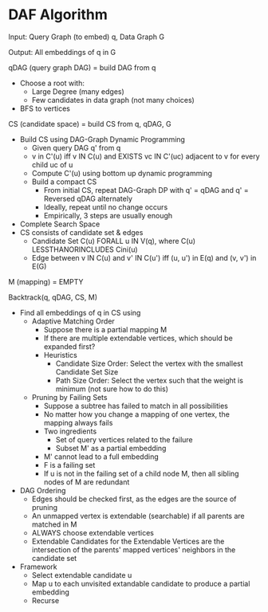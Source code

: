 # DAF Algorithm

Input: Query Graph (to embed) q, Data Graph G

Output: All embeddings of q in G

qDAG (query graph DAG) = build DAG from q

- Choose a root with:
  - Large Degree (many edges)
  - Few candidates in data graph (not many choices)
- BFS to vertices

CS (candidate space) = build CS from q, qDAG, G

- Build CS using DAG-Graph Dynamic Programming
  - Given query DAG q' from q
  - v in C'(u) iff v IN C(u) and EXISTS vc IN C'(uc) adjacent to v for every child uc of u
  - Compute C'(u) using bottom up dynamic programming
  - Build a compact CS
    - From initial CS, repeat DAG-Graph DP with q' = qDAG and q' = Reversed qDAG alternately
    - Ideally, repeat until no change occurs
    - Empirically, 3 steps are usually enough
- Complete Search Space
- CS consists of candidate set & edges
  - Candidate Set C(u) FORALL u IN V(q), where C(u) LESSTHANORINCLUDES Cini(u)
  - Edge between v IN C(u) and v' IN C(u') iff (u, u') in E(q) and (v, v') in E(G)

M (mapping) = EMPTY

Backtrack(q, qDAG, CS, M)

- Find all embeddings of q in CS using
  - Adaptive Matching Order
    - Suppose there is a partial mapping M
    - If there are multiple extendable vertices, which should be expanded first?
    - Heuristics
      - Candidate Size Order: Select the vertex with the smallest Candidate Set Size
      - Path Size Order: Select the vertex such that the weight is minimum (not sure
        how to do this)
  - Pruning by Failing Sets
    - Suppose a subtree has failed to match in all possibilities
    - No matter how you change a mapping of one vertex, the mapping always fails
    - Two ingredients
      - Set of query vertices related to the failure
      - Subset M' as a partial embedding
    - M' cannot lead to a full embedding
    - F is a failing set
    - If u is not in the failing set of a child node M, then all sibling nodes of M
      are redundant
- DAG Ordering
  - Edges should be checked first, as the edges are the source of pruning
  - An unmapped vertex is extendable (searchable) if all parents are matched in M
  - ALWAYS choose extendable vertices
  - Extendable Candidates for the Extendable Vertices are the intersection of the
    parents' mapped vertices' neighbors in the candidate set
- Framework
  - Select extendable candidate u
  - Map u to each unvisited extandable candidate to produce a partial embedding
  - Recurse
